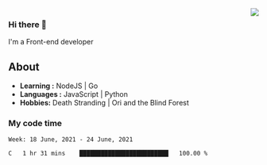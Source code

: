 <img align='right' src="https://github-readme-stats.vercel.app/api?username=strugglebak&show_icons=true">

### Hi there 👋

I'm a Front-end developer

## About

-  **Learning :** NodeJS | Go
-  **Languages :** JavaScript | Python
-  **Hobbies:** Death Stranding | Ori and the Blind Forest

### My code time

<!--START_SECTION:waka-->
```text
Week: 18 June, 2021 - 24 June, 2021

C   1 hr 31 mins    █████████████████████████   100.00 % 
```
<!--END_SECTION:waka-->
